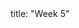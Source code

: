 <frontmatter>
title: "Week 5"
</frontmatter>

<panel header="{{glyphicon_flag}} Outcomes" popup-url="{{baseUrl}}/schedule/week5/outcomes.html" expanded no-close>
  <include src="outcomes.md#main" />
</panel>

<panel header="{{glyphicon_check}} Todo" no-close>
  <include src="todo.md" />
</panel>

<panel header=":raising_hand: Tutorial 5" no-close>
</panel>

<panel header="{{glyphicon_blackboard}} Lecture 5" no-close>
  <include src="lecture.md" />
</panel>
